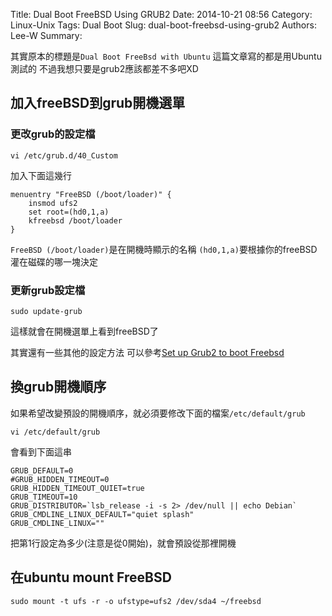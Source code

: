 Title: Dual Boot FreeBSD Using GRUB2
Date: 2014-10-21 08:56
Category: Linux-Unix
Tags: Dual Boot
Slug: dual-boot-freebsd-using-grub2
Authors: Lee-W
Summary: 


其實原本的標題是`Dual Boot FreeBsd with Ubuntu`
這篇文章寫的都是用Ubuntu測試的
不過我想只要是grub2應該都差不多吧XD

<!--more-->

## 加入freeBSD到grub開機選單

### 更改grub的設定檔

```shell  
vi /etc/grub.d/40_Custom
```

加入下面這幾行
```
menuentry "FreeBSD (/boot/loader)" {
    insmod ufs2
    set root=(hd0,1,a)
    kfreebsd /boot/loader
}
```

`FreeBSD (/boot/loader)`是在開機時顯示的名稱
`(hd0,1,a)`要根據你的freeBSD灌在磁碟的哪一塊決定

### 更新grub設定檔
```shell
sudo update-grub
```
這樣就會在開機選單上看到freeBSD了

其實還有一些其他的設定方法
可以參考[Set up Grub2 to boot Freebsd](http://unix.stackexchange.com/questions/16886/set-up-grub2-to-boot-freebsd-using-either-ubuntu-tools-or-liveusb-to-find-what-p)


## 換grub開機順序
如果希望改變預設的開機順序，就必須要修改下面的檔案`/etc/default/grub`
```shell
vi /etc/default/grub
```

會看到下面這串
```
GRUB_DEFAULT=0
#GRUB_HIDDEN_TIMEOUT=0
GRUB_HIDDEN_TIMEOUT_QUIET=true
GRUB_TIMEOUT=10
GRUB_DISTRIBUTOR=`lsb_release -i -s 2> /dev/null || echo Debian`
GRUB_CMDLINE_LINUX_DEFAULT="quiet splash"
GRUB_CMDLINE_LINUX=""
```

把第1行設定為多少(注意是從0開始)，就會預設從那裡開機

## 在ubuntu mount FreeBSD

```shell
sudo mount -t ufs -r -o ufstype=ufs2 /dev/sda4 ~/freebsd
```